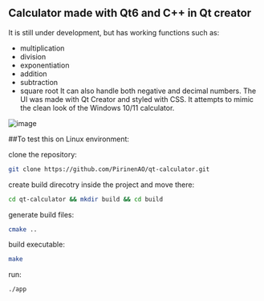 ## Calculator made with Qt6 and C++ in Qt creator

It is still under development, but has working functions such as:
- multiplication 
- division
- exponentiation
- addition
- subtraction
- square root
It can also handle both negative and decimal numbers.
The UI was made with Qt Creator and styled with CSS. It attempts to mimic the clean look of the Windows 10/11 calculator.


![image](https://github.com/PirinenAO/qt-calculator/assets/119351375/c2b92930-575d-45ee-84c3-488c4e6cca22)



##To test this on Linux environment:

clone the repository:
```bash
git clone https://github.com/PirinenAO/qt-calculator.git
```
create build direcotry inside the project and move there:
```bash
cd qt-calculator && mkdir build && cd build
```
generate build files:
```bash
cmake ..
```
build executable:
```bash
make
```
run:
```bash
./app
```
